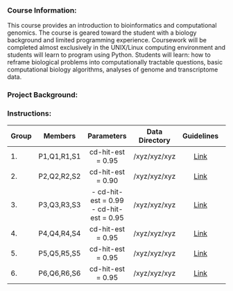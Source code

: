
### Course Information:
This course provides an introduction to bioinformatics and computational genomics. The course is geared toward the student with a biology background and limited programming experience. Coursework will be completed almost exclusively in the UNIX/Linux computing environment and students will learn to program using Python. Students will learn: how to reframe biological problems into computationally tractable questions, basic computational biology algorithms, analyses of genome and transcriptome data.

### Project Background:

### Instructions:


|Group|Members|Parameters|Data Directory|Guidelines|References|
|-----|:-----:|:--------:|:------------:|:--------:|---------:|
|1. | P1,Q1,R1,S1|cd-hit-est = 0.95|/xyz/xyz/xyz|[Link](https://www.google.com)|[Ref](https://www.duckduckgo.com)|
|2. | P2,Q2,R2,S2|cd-hit-est = 0.90|/xyz/xyz/xyz|[Link](https://www.google.com)|[Ref](https://www.duckduckgo.com)|
|3. | P3,Q3,R3,S3|- cd-hit-est = 0.99 - cd-hit-est = 0.95|/xyz/xyz/xyz|[Link](https://www.google.com)|[Ref](https://www.duckduckgo.com)|
|4. | P4,Q4,R4,S4|cd-hit-est = 0.95|/xyz/xyz/xyz|[Link](https://www.google.com)|[Ref](https://www.duckduckgo.com)|
|5. | P5,Q5,R5,S5|cd-hit-est = 0.95|/xyz/xyz/xyz|[Link](https://www.google.com)|[Ref](https://www.duckduckgo.com)|
|6. | P6,Q6,R6,S6|cd-hit-est = 0.95|/xyz/xyz/xyz|[Link](https://www.google.com)|[Ref](https://www.duckduckgo.com)|
